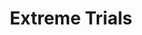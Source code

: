 ---
layout: default
title: Extreme Trials
parent: 4.0 Stormblood
has_children: true
has_toc: false
permalink: /4.0_stormblood/extreme_trials/
---